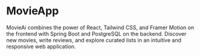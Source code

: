# MovieApp
MovieAi combines the power of React, Tailwind CSS, and Framer Motion on the frontend with Spring Boot and PostgreSQL on the backend. Discover new movies, write reviews, and explore curated lists in an intuitive and responsive web application.
